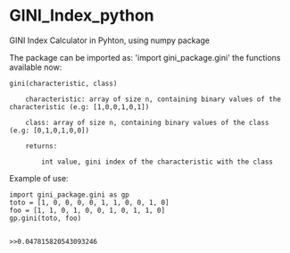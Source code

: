 # GINI_Index_python
GINI Index Calculator in Pyhton, using numpy package

The package can be imported as: 'import gini_package.gini'
the functions available now:

	gini(characteristic, class)

		characteristic: array of size n, containing binary values of the characteristic (e.g: [1,0,0,1,0,1])

		class: array of size n, containing binary values of the class (e.g: [0,1,0,1,0,0])

		returns:

			int value, gini index of the characteristic with the class
			
			
Example of use:

	import gini_package.gini as gp
	toto = [1, 0, 0, 0, 0, 1, 1, 0, 0, 1, 0]
	foo = [1, 1, 0, 1, 0, 0, 1, 0, 1, 1, 0]
	gp.gini(toto, foo)
	
	
	>>0.047815820543093246
